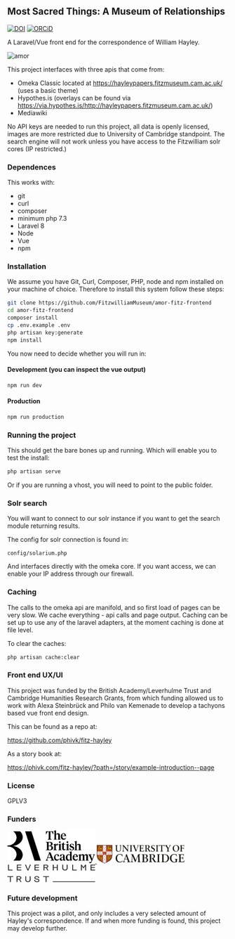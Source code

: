 ## Most Sacred Things: A Museum of Relationships

[![DOI](https://zenodo.org/badge/430801589.svg)](https://zenodo.org/badge/latestdoi/430801589)  [![ORCiD](https://img.shields.io/badge/ORCiD-0000--0002--0246--2335-green.svg)](http://orcid.org/0000-0002-0246-2335)

A Laravel/Vue front end for the correspondence of William Hayley.

![amor](https://user-images.githubusercontent.com/286552/163792624-f6ae078e-9a99-4bf6-9406-705cf9f1d03b.jpg)


This project interfaces with three apis that come from:

* Omeka Classic located at https://hayleypapers.fitzmuseum.cam.ac.uk/ (uses a basic theme)
* Hypothes.is (overlays can be found via https://via.hypothes.is/http://hayleypapers.fitzmuseum.cam.ac.uk/)
* Mediawiki

No API keys are needed to run this project, all data is openly licensed, images
are more restricted due to University of Cambridge standpoint. The search engine will not
work unless you have access to the Fitzwilliam solr cores (IP restricted.)

### Dependences

This works with:

* git
* curl
* composer
* minimum php 7.3
* Laravel 8
* Node
* Vue
* npm

### Installation

We assume you have Git, Curl, Composer, PHP, node and npm installed on your machine of choice.
Therefore to install this system follow these steps:

```bash
git clone https://github.com/FitzwilliamMuseum/amor-fitz-frontend
cd amor-fitz-frontend
composer install
cp .env.example .env
php artisan key:generate
npm install
```
You now need to decide whether you will run in:

#### Development (you can inspect the vue output)

```bash
npm run dev
```

#### Production

```bash
npm run production
```

### Running the project

This should get the bare bones up and running. Which will enable you to test the install:

```bash
php artisan serve
```

Or if you are running a vhost, you will need to point to the public folder.

### Solr search

You will want to connect to our solr instance if you want to get the search module returning results.

The config for solr connection is found in:

```
config/solarium.php
```

And interfaces directly with the omeka core. If you want access, we can enable your IP address through our firewall.

### Caching

The calls to the omeka api are manifold, and so first load of pages can be very slow. We cache everything - api calls and page output. Caching can be set up to use any of the laravel adapters, at the moment caching is done at file level.

To clear the caches:

```bash
php artisan cache:clear  
```

### Front end UX/UI

This project was funded by the British Academy/Leverhulme Trust and Cambridge Humanities Research Grants, from which funding allowed us to work with Alexa Steinbrück and Philo van Kemenade to develop a tachyons based vue front end design.

This can be found as a repo at:

https://github.com/phivk/fitz-hayley

As a story book at:

https://phivk.com/fitz-hayley/?path=/story/example-introduction--page

### License

GPLV3

### Funders

  <a href="https://www.thebritishacademy.ac.uk/" title="The British Academy">
    <img src="public/images/svg/ba-logo.svg" alt="British Academy Logo" width="200">
  </a>

  <a href="https://cam.ac.uk" title="The Leverhulme Trust">
    <img src="public/images/svg/cambridge-logo.svg" alt="Cambridge University Logo" width="200">
  </a>

  <a href="https://www.leverhulme.ac.uk" title="The Leverhulme Trust">
    <img src="public/images/svg/leverhulme-logo.svg" alt="Leverhulme Trust Logo" width="200">
  </a>

### Future development

This project was a pilot, and only includes a very selected amount of Hayley's correspondence. If
and when more funding is found, this project may develop further. 
